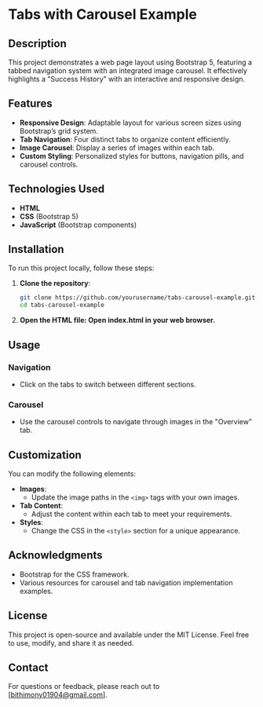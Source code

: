 # Tabs with Carousel Example

## Description

This project demonstrates a web page layout using Bootstrap 5, featuring a tabbed navigation system with an integrated image carousel. It effectively highlights a "Success History" with an interactive and responsive design.

## Features

- **Responsive Design**: Adaptable layout for various screen sizes using Bootstrap’s grid system.
- **Tab Navigation**: Four distinct tabs to organize content efficiently.
- **Image Carousel**: Display a series of images within each tab.
- **Custom Styling**: Personalized styles for buttons, navigation pills, and carousel controls.

## Technologies Used

- **HTML**
- **CSS** (Bootstrap 5)
- **JavaScript** (Bootstrap components)

## Installation

To run this project locally, follow these steps:

1. **Clone the repository**:
   ```bash
   git clone https://github.com/yourusername/tabs-carousel-example.git
   cd tabs-carousel-example

2. **Open the HTML file: Open index.html in your web browser.**
   
## Usage

### Navigation
- Click on the tabs to switch between different sections.

### Carousel
- Use the carousel controls to navigate through images in the "Overview" tab.

## Customization

You can modify the following elements:

- **Images**: 
  - Update the image paths in the `<img>` tags with your own images.
- **Tab Content**: 
  - Adjust the content within each tab to meet your requirements.
- **Styles**: 
  - Change the CSS in the `<style>` section for a unique appearance.

## Acknowledgments

- Bootstrap for the CSS framework.
- Various resources for carousel and tab navigation implementation examples.

## License

This project is open-source and available under the MIT License. Feel free to use, modify, and share it as needed.

## Contact

For questions or feedback, please reach out to [bithimony01904@gmail.com].
